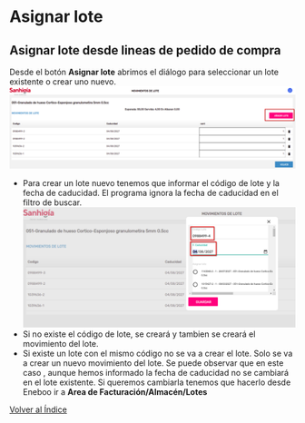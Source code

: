 # Asignar lote

## Asignar lote desde lineas de pedido de compra

Desde el botón **Asignar lote** abrimos el diálogo para seleccionar un lote existente o crear uno nuevo.
![Botón Asignar lote](./img/boton_asignarlote.png)

- Para crear un lote nuevo tenemos que informar el código de lote y la fecha de caducidad. El programa ignora la fecha de caducidad en el filtro de buscar.
![Asignar lote](./img/dialogo_asignarlote.png)
- Si no existe el código de lote, se creará y tambien se creará el movimiento del lote. 
- Si existe un lote con el mismo código no se va a crear el lote. Solo se va a crear un nuevo movimiento del lote. Se puede observar que en este caso , aunque hemos informado la fecha de caducidad no se cambiará en el lote existente. Si queremos cambiarla tenemos que hacerlo desde Eneboo ir a **Area de Facturación/Almacén/Lotes**

[Volver al Índice](../../../index.md)